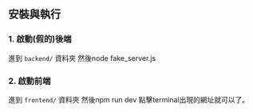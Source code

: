 ## 安裝與執行
### 1. 啟動(假的)後端
進到 `backend/` 資料夾
然後node fake_server.js

### 2. 啟動前端
進到 `frontend/` 資料夾
然後npm run dev
點擊terminal出現的網址就可以了。
